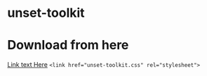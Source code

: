 # unset-toolkit
# Download from here
[Link text Here](https://link-url-here.org)
`<link href="unset-toolkit.css" rel="stylesheet">`
